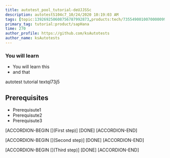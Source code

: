 ```yaml
---
title: autotest_pool_tutorial-deUJJSSc
description: autotestS104c7_10/24/2020 10:19:03 AM
tags: [topic:139269250608756787992873,products:tech/73554900100700000996,tutorial:experience/advanced]
primary_tag: tutorial:product/sapHana
time: 270
author_profile: https://github.com/ksAutotests
author_name: ksAutotests
---
```

### You will learn
- You will learn this
- and that

autotest tutorial textql73j5

## Prerequisites
- Prerequisute1
- Prerequisute2
- Prerequisute3

[ACCORDION-BEGIN [](First step)]
[DONE]
[ACCORDION-END]

[ACCORDION-BEGIN [](Second step)]
[DONE]
[ACCORDION-END]

[ACCORDION-BEGIN [](Third step)]
[DONE]
[ACCORDION-END]

